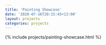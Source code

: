```yaml
---
title: 'Painting Showcase'
date: '2020-07-16T20:15:45+13:00'
layout: projects
categories: projects
---
```


{% include projects/painting-showcase.html %}
<!-- ![DR 107 wing](/assets/img/projects/painting-showcase/painting-showcase-1.jpg)

![RV7](/assets/img/projects/painting-showcase/painting-showcase-2.jpg)
![Proud owner Lloyd Morris with Jason](/assets/img/projects/painting-showcase/painting-showcase-5.jpg) -->
